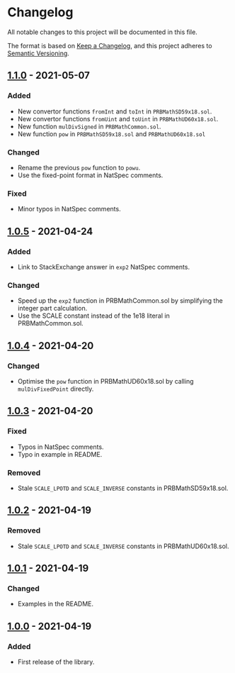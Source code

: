 # Changelog

All notable changes to this project will be documented in this file.

The format is based on [Keep a Changelog](https://keepachangelog.com/en/1.0.0/), and this project adheres to [Semantic Versioning](https://semver.org/spec/v2.0.0.html).

## [1.1.0] - 2021-05-07

### Added

- New convertor functions `fromInt` and `toInt` in `PRBMathSD59x18.sol`.
- New convertor functions `fromUint` and `toUint` in `PRBMathUD60x18.sol`.
- New function `mulDivSigned` in `PRBMathCommon.sol`.
- New function `pow` in `PRBMathSD59x18.sol` and `PRBMathUD60x18.sol`

### Changed

- Rename the previous `pow` function to `powu`.
- Use the fixed-point format in NatSpec comments.

### Fixed

- Minor typos in NatSpec comments.

## [1.0.5] - 2021-04-24

### Added

- Link to StackExchange answer in `exp2` NatSpec comments.

### Changed

- Speed up the `exp2` function in PRBMathCommon.sol by simplifying the integer part calculation.
- Use the SCALE constant instead of the 1e18 literal in PRBMathCommon.sol.

## [1.0.4] - 2021-04-20

### Changed

- Optimise the `pow` function in PRBMathUD60x18.sol by calling `mulDivFixedPoint` directly.

## [1.0.3] - 2021-04-20

### Fixed

- Typos in NatSpec comments.
- Typo in example in README.

### Removed

- Stale `SCALE_LPOTD` and `SCALE_INVERSE` constants in PRBMathSD59x18.sol.

## [1.0.2] - 2021-04-19

### Removed

- Stale `SCALE_LPOTD` and `SCALE_INVERSE` constants in PRBMathUD60x18.sol.

## [1.0.1] - 2021-04-19

### Changed

- Examples in the README.

## [1.0.0] - 2021-04-19

### Added

- First release of the library.

[1.1.0]: https://github.com/hifi-finance/prb-math/compare/v1.0.5...v1.1.0
[1.0.5]: https://github.com/hifi-finance/prb-math/compare/v1.0.4...v1.0.5
[1.0.4]: https://github.com/hifi-finance/prb-math/compare/v1.0.3...v1.0.4
[1.0.3]: https://github.com/hifi-finance/prb-math/compare/v1.0.2...v1.0.3
[1.0.2]: https://github.com/hifi-finance/prb-math/compare/v1.0.1...v1.0.2
[1.0.1]: https://github.com/hifi-finance/prb-math/compare/v1.0.0...v1.0.1
[1.0.0]: https://github.com/hifi-finance/prb-math/releases/tag/v1.0.0
